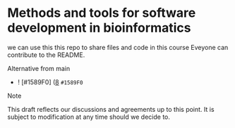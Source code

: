 # Methods and tools for software development in bioinformatics
we can use this this repo to share files and code in this course 
Eveyone can contribute to the README.

Alternative from main
- ! [#1589F0] ([8](https://placehold.co/15x15/1589F0/1589F0.png%29) `#1589F0`


> [!NOTE]
> This draft reflects our discussions and agreements up to this point. It is subject to modification at any time should we decide to.



